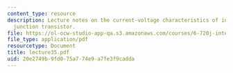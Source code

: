 ```yaml
---
content_type: resource
description: Lecture notes on the current-voltage characteristics of ideal bipolar
  junction transistor.
file: https://ol-ocw-studio-app-qa.s3.amazonaws.com/courses/6-720j-integrated-microelectronic-devices-spring-2007/20e2749b9fd075a774e9a7fe3f9cadda_lecture35.pdf
file_type: application/pdf
resourcetype: Document
title: lecture35.pdf
uid: 20e2749b-9fd0-75a7-74e9-a7fe3f9cadda
---
```

